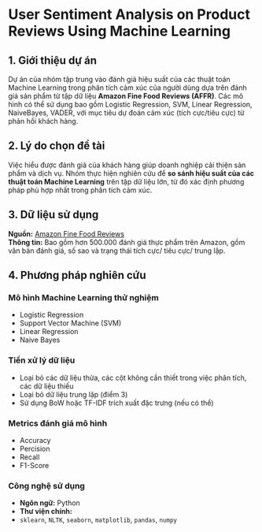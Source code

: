 # User Sentiment Analysis on Product Reviews Using Machine Learning

## 1. Giới thiệu dự án  
Dự án của nhóm tập trung vào đánh giá hiệu suất của các thuật toán Machine Learning trong phân tích cảm xúc của người dùng dựa trên đánh giá sản phẩm từ tập dữ liệu **Amazon Fine Food Reviews (AFFR)**. Các mô hình có thể sử dụng bao gồm Logistic Regression, SVM, Linear Regression, NaiveBayes, VADER, với mục tiêu dự đoán cảm xúc (tích cực/tiêu cực) từ phản hồi khách hàng.

## 2. Lý do chọn đề tài  
Việc hiểu được đánh giá của khách hàng giúp doanh nghiệp cải thiện sản phẩm và dịch vụ. Nhóm thực hiện nghiên cứu để **so sánh hiệu suất của các thuật toán Machine Learning** trên tập dữ liệu lớn, từ đó xác định phương pháp phù hợp nhất trong phân tích cảm xúc.

## 3. Dữ liệu sử dụng  
**Nguồn:** [Amazon Fine Food Reviews](https://www.kaggle.com/datasets/snap/amazon-fine-food-reviews)  
**Thông tin:** Bao gồm hơn 500.000 đánh giá thực phẩm trên Amazon, gồm văn bản đánh giá, số sao và trạng thái tích cực/ tiêu cực/ trung lập.

## 4. Phương pháp nghiên cứu  
### Mô hình Machine Learning thử nghiệm  
- Logistic Regression  
- Support Vector Machine (SVM)  
- Linear Regression
- Naive Bayes

### Tiền xử lý dữ liệu
- Loại bỏ các dữ liệu thừa, các cột không cần thiết trong việc phân tích, các dữ liệu thiếu
- Loại bỏ dữ liệu trung lặp (điểm 3)
- Sử dụng BoW hoặc TF-IDF trích xuất đặc trưng (nếu có thể)
### Metrics đánh giá mô hình
- Accuracy
- Percision
- Recall
- F1-Score

### Công nghệ sử dụng
- **Ngôn ngữ:** Python  
- **Thư viện chính:**  
- `sklearn`, `NLTK`, `seaborn`, `matplotlib`, `pandas`, `numpy`  
